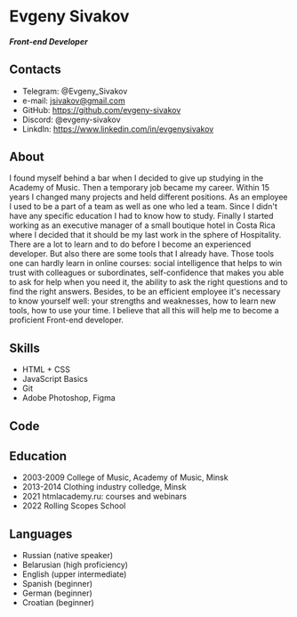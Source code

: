 # Evgeny Sivakov

##### Front-end Developer

## Contacts

- Telegram: @Evgeny_Sivakov
- e-mail: jsivakov@gmail.com
- GitHub: https://github.com/evgeny-sivakov
- Discord: @evgeny-sivakov
- LinkdIn: https://www.linkedin.com/in/evgenysivakov

## About

I found myself behind a bar when I decided to give up studying in the Academy of Music. Then a temporary job became my career. Within 15 years I changed many projects and held different positions. As an employee I used to be a part of a team as well as one who led a team. Since I didn't have any specific education I had to know how to study. Finally I started working as an executive manager of a small boutique hotel in Costa Rica where I decided that it should be my last work in the sphere of Hospitality.
There are a lot to learn and to do before I become an experienced developer. But also there are some tools that I already have. Those tools one can hardly learn in online courses: social intelligence that helps to win trust with colleagues or subordinates, self-confidence that makes you able to ask for help when you need it, the ability to ask the right questions and to find the right answers. Besides, to be an efficient employee it's necessary to know yourself well: your strengths and weaknesses, how to learn new tools, how to use your time. I believe that all this will help me to become a proficient Front-end developer.

## Skills

- HTML + CSS
- JavaScript Basics
- Git
- Adobe Photoshop, Figma

## Code

## Education

- 2003-2009 College of Music, Academy of Music, Minsk
- 2013-2014 Clothing industry colledge, Minsk
- 2021 htmlacademy.ru: courses and webinars
- 2022 Rolling Scopes School

## Languages

- Russian (native speaker)
- Belarusian (high proficiency)
- English (upper intermediate)
- Spanish (beginner)
- German (beginner)
- Croatian (beginner)
